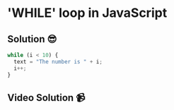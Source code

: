 # 'WHILE' loop in JavaScript

## Solution 😎

```javascript
while (i < 10) {
  text = "The number is " + i;
  i++;
}
```

## Video Solution 📹
